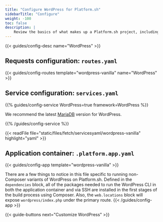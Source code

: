 ```yaml
---
title: "Configure WordPress for Platform.sh"
sidebarTitle: "Configure"
weight: -100
toc: false
description: |
    Review the basics of what makes up a Platform.sh project, including its three principle configuration files and how to define them for WordPress.
---
```


{{< guides/config-desc name="WordPress" >}}

## Requests configuration: `routes.yaml`

{{< guides/config-routes template="wordpress-vanilla" name="WordPress" >}}

## Service configuration: `services.yaml`

{{% guides/config-service WordPress=true framework=WordPress %}}

We recommend the latest [MariaDB](/configuration/services/mysql/_index.md) version for WordPress.

{{% /guides/config-service %}}

{{< readFile file="static/files/fetch/servicesyaml/wordpress-vanilla" highlight="yaml" >}}

## Application container: `.platform.app.yaml`

{{< guides/config-app template="wordpress-vanilla" >}}

There are a few things to notice in this file specific to running non-Composer variants of WordPress on Platform.sh. Defined in the `dependencies` block, all of the packages needed to run the WordPress CLI in both the application container and via SSH are installed in the first stages of the build process using Composer. Also, the `web.locations` block will expose `wordpress/index.php` under the primary route. 
{{< /guides/config-app >}}

{{< guide-buttons next="Customize WordPress" >}}



